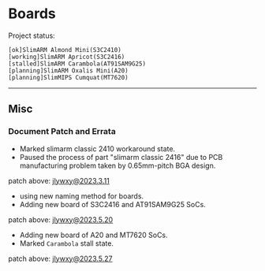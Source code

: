 # Boards

Project status:<br>
```
[ok]SlimARM Almond Mini(S3C2410)
[working]SlimARM Apricot(S3C2416)
[stalled]SlimARM Carambola(AT91SAM9G25)
[planning]SlimARM Oxalis Mini(A20)
[planning]SlimMIPS Cumquat(MT7620)
```

- --
## Misc

### Document Patch and Errata
* Marked slimarm classic 2410 workaround state.
* Paused the process of part "slimarm classic 2416" due to PCB manufacturing problem taken by 0.65mm-pitch BGA design.<br>

patch above: jlywxy@2023.3.11<br>

* using new naming method for boards.
* Adding new board of S3C2416 and AT91SAM9G25 SoCs.

patch above: jlywxy@2023.5.20<br>

* Adding new board of A20 and MT7620 SoCs.
* Marked `Carambola` stall state.

patch above: jlywxy@2023.5.27<br>